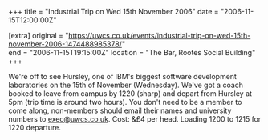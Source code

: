 +++
title = "Industrial Trip on Wed 15th November 2006"
date = "2006-11-15T12:00:00Z"

[extra]
original = "https://uwcs.co.uk/events/industrial-trip-on-wed-15th-november-2006-1474488985378/"    
end = "2006-11-15T19:15:00Z"
location = "The Bar, Rootes Social Building"
+++

We're off to see Hursley, one of IBM's biggest software development laboratories on the 15th of November (Wednesday). We've got a coach booked to leave from campus by 1220 (sharp) and depart from Hursley at 5pm (trip time is around two hours). You don't need to be a member to come along, non-members should email their names and university numbers to exec@uwcs.co.uk. Cost: &£4 per head. Loading 1200 to 1215 for 1220 departure.

